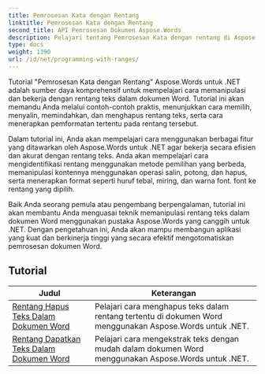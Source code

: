 ```yaml
---
title: Pemrosesan Kata dengan Rentang
linktitle: Pemrosesan Kata dengan Rentang
second_title: API Pemrosesan Dokumen Aspose.Words
description: Pelajari tentang Pemrosesan Kata dengan rentang di Aspose.Words untuk .NET. Pelajari cara memanipulasi dan memformat rentang teks tertentu di dokumen Word menggunakan tutorial langkah demi langkah dan kode contoh.
type: docs
weight: 1390
url: /id/net/programming-with-ranges/
---
```

Tutorial "Pemrosesan Kata dengan Rentang" Aspose.Words untuk .NET adalah sumber daya komprehensif untuk mempelajari cara memanipulasi dan bekerja dengan rentang teks dalam dokumen Word. Tutorial ini akan memandu Anda melalui contoh-contoh praktis, menunjukkan cara memilih, menyalin, memindahkan, dan menghapus rentang teks, serta cara menerapkan pemformatan tertentu pada rentang tersebut.

Dalam tutorial ini, Anda akan mempelajari cara menggunakan berbagai fitur yang ditawarkan oleh Aspose.Words untuk .NET agar bekerja secara efisien dan akurat dengan rentang teks. Anda akan mempelajari cara mengidentifikasi rentang menggunakan metode pemilihan yang berbeda, memanipulasi kontennya menggunakan operasi salin, potong, dan hapus, serta menerapkan format seperti huruf tebal, miring, dan warna font. font ke rentang yang dipilih.

Baik Anda seorang pemula atau pengembang berpengalaman, tutorial ini akan membantu Anda menguasai teknik memanipulasi rentang teks dalam dokumen Word menggunakan pustaka Aspose.Words yang canggih untuk .NET. Dengan pengetahuan ini, Anda akan mampu membangun aplikasi yang kuat dan berkinerja tinggi yang secara efektif mengotomatiskan pemrosesan dokumen Word.

 ## Tutorial
| Judul | Keterangan |
| --- | --- |
| [Rentang Hapus Teks Dalam Dokumen Word](./ranges-delete-text/) | Pelajari cara menghapus teks dalam rentang tertentu di dokumen Word menggunakan Aspose.Words untuk .NET. |
| [Rentang Dapatkan Teks Dalam Dokumen Word](./ranges-get-text/) | Pelajari cara mengekstrak teks dengan mudah dalam dokumen Word menggunakan Aspose.Words untuk .NET. |